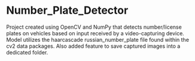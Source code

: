 # Number_Plate_Detector
Project created using OpenCV and NumPy that detects number/license plates on vehicles based on input received by a video-capturing device. Model utilizes the haarcascade russian_number_plate file found within the cv2 data packages. Also added feature to save captured images into a dedicated folder.
